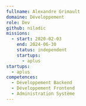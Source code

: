 ```yaml
---
fullname: Alexandre Grimault
domaine: Développement
role: Dev
github: niladic
missions:
  - start: 2020-02-03
    end: 2024-06-30
    status: independent
    startups:
      - aplus
startups:
  - aplus
competences:
  - Développement Backend
  - Développement Frontend
  - Administration Système
---
```


